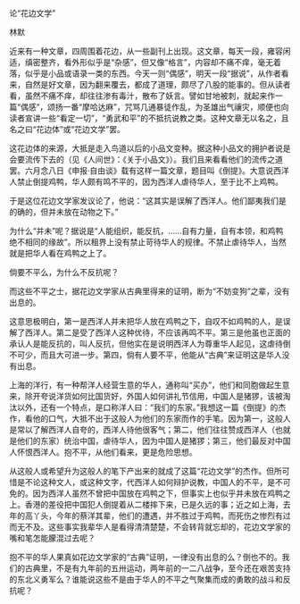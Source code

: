 论“花边文学”

林默　　

  

近来有一种文章，四周围着花边，从一些副刊上出现。这文章，每天一段，雍容闲适，缜密整齐，看外形似乎是“杂感”，但又像“格言”，内容却不痛不痒，毫无着落，似乎是小品或语录一类的东西。今天一则“偶感”，明天一段“据说”，从作者看来，自然是好文章，因为翻来覆去，都成了道理，颇尽了八股的能事的。但从读者看，虽然不痛不痒，却往往渗有毒汁，散布了妖言。譬如甘地被刺，就起来作一篇“偶感”，颂扬一番“摩哈达麻”，咒骂几通暴徒作乱，为圣雄出气禳灾，顺便也向读者宣讲一些“看定一切”，“勇武和平”的不抵抗说教之类。这种文章无以名之，且名之曰“花边体”或“花边文学”罢。

这花边体的来源，大抵是走入鸟道以后的小品文变种。据这种小品文的拥护者说是会要流传下去的（见《人间世》：《关于小品文》）。我们且来看看他们的流传之道罢。六月念八日《申报·自由谈》载有这样一篇文章，题目叫《倒提》。大意说西洋人禁止倒提鸡鸭，华人颇有鸣不平的，因为西洋人虐待华人，至于比不上鸡鸭。

于是这位花边文学家发议论了，他说：“这其实是误解了西洋人。他们鄙夷我们是的确的，但并未放在动物之下。”

为什么“并未”呢？据说是“人能组织，能反抗，……自有力量，自有本领，和鸡鸭绝不相同的缘故”。所以租界上没有禁止苛待华人的规律。不禁止虐待华人，当然就是把华人看在鸡鸭之上了。

倘要不平么，为什么不反抗呢？

而这些不平之士，据花边文学家从古典里得来的证明，断为“不妨变狗”之辈，没有出息的。

这意思极明白，第一是西洋人并未把华人放在鸡鸭之下，自叹不如鸡鸭的人，是误解了西洋人。第二是受了西洋人这种优待，不应该再鸣不平。第三是他虽也正面的承认人是能反抗的，叫人反抗，但他实在是说明西洋人为尊重华人起见，这虐待倒不可少，而且大可进一步。第四，倘有人要不平，他能从“古典”来证明这是华人没有出息。

上海的洋行，有一种帮洋人经营生意的华人，通称叫“买办”，他们和同胞做起生意来，除开夸说洋货如何比国货好，外国人如何讲礼节信用，中国人是猪猡，该被淘汰以外，还有一个特点，是口称洋人曰：“我们的东家。”我想这一篇《倒提》的杰作，看他的口气，大抵不出于这般人为他们的东家而作的手笔。因为第一，这般人是常以了解西洋人自夸的，西洋人待他很客气；第二，他们往往赞成西洋人（也就是他们的东家）统治中国，虐待华人，因为中国人是猪猡；第三，他们最反对中国人怀恨西洋人。抱不平，从他们看来，更是危险思想。

从这般人或希望升为这般人的笔下产出来的就成了这篇“花边文学”的杰作。但所可惜是不论这种文人，或这种文字，代西洋人如何辩护说教，中国人的不平，是不可免的。因为西洋人虽然不曾把中国放在鸡鸭之下，但事实上也似乎并未放在鸡鸭之上。香港的差役把中国犯人倒提着从二楼摔下来，已是久远的事；近之如上海，去年的高丫头，今年的蔡洋其辈，他们的遭遇，并不胜过于鸡鸭，而死伤之惨烈有过而无不及。这些事实我辈华人是看得清清楚楚，不会转背就忘却的，花边文学家的嘴和笔怎能朦混过去呢？

抱不平的华人果真如花边文学家的“古典”证明，一律没有出息的么？倒也不的。我们的古典里，不是有九年前的五卅运动，两年前的一二八战争，至今还在艰苦支持的东北义勇军么？谁能说这些不是由于华人的不平之气聚集而成的勇敢的战斗和反抗呢？